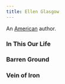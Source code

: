 ```yaml
---
title: Ellen Glasgow
---
```


An [American](../index.html) author.

### In This Our Life

### Barren Ground

### Vein of Iron
